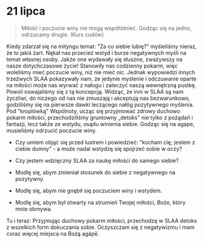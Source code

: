 
# 21 lipca

> Miłość i poczucie winy nie mogą współistnieć. Godząc się na jedno, odrzucamy drugie. (Kurs cudów)

Kiedy zdarzał się na mityngu temat: "Za co siebie lubię?" myśleliśmy nieraz, że to jakiś żart. Nękał nas przecież wstyd i burze negatywnych myśli na temat własnej osoby. Jakże one wydawały się słuszne, zważywszy na nasze dotychczasowe życie! Stanowiły nas codzienny pokarm, więc woleliśmy mieć poczucie winy, niż nie mieć nic. Jednak wypowiedzi innych trzeźwych SLAA pokazywały nam, że jedynie myślenie i odczuwanie oparte na miłości może nas wyrwać z nałogu i zaleczyć naszą wewnętrzną pustkę. Powoli oswajaliśmy się z tą koncepcją. Widząc, że inni w SLAA są nam życzliwi, do niczego od nas nie zmuszają i akceptują nas bezwarunkowo, godziliśmy się na pierwsze dawki leczącego nałóg pozytywnego myślenia. Pod "kroplówką" Wspólnoty, ucząc się przyjmować zdrowy duchowo pokarm miłości, przechodziliśmy gruntowny „detoks” nie tylko z pożądań i fantazji, lecz także ze wstydu, osądu winienia siebie. Godząc się na agape, musieliśmy odrzucić poczucie winy.

- Czy umiem objąć się przed lustrem i powiedzieć: "kocham cię; jestem z ciebie dumny" - a może nadal wstydzę się spojrzeć sobie w oczy?
- Czy jestem wdzięczny SLAA za naukę miłości do samego siebie?

- Modlę się, abym zmieniał stosunek do siebie z negatywnego na pozytywny.
- Modlę się, abym nie gnębił się poczuciem winy i wstydem.
- Modlę się, abym był otwarty na strumień Twojej miłości, Boże, który mnie obmywa.

Tu i teraz: Przyjmując duchowy pokarm miłości, przechodzę w SLAA detoks z wszelkich form dokuczania sobie. Oczyszczam się z negatywizmu i mam coraz więcej miejsca na Bożą agápē.
